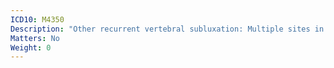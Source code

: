 ```yaml
---
ICD10: M4350
Description: "Other recurrent vertebral subluxation: Multiple sites in spine"
Matters: No
Weight: 0
---
```

